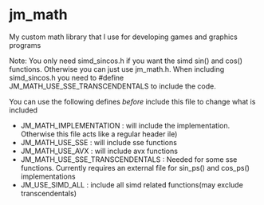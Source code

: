 # jm_math
My custom math library that I use for developing games and graphics programs

Note: You only need simd_sincos.h if you want the simd sin() and cos() functions. Otherwise you can just use jm_math.h.
When including simd_sincos.h you need to #define JM_MATH_USE_SSE_TRANSCENDENTALS to include the code.

You can use the following defines _before_ include this file to change what is included

* JM_MATH_IMPLEMENTATION : will include the implementation. Otherwise this file acts like a regular header ile)
* JM_MATH_USE_SSE : will include sse functions
* JM_MATH_USE_AVX : will include avx functions
* JM_MATH_USE_SSE_TRANSCENDENTALS : Needed for some sse functions. Currently requires an external file for sin_ps() and cos_ps() implementations
* JM_USE_SIMD_ALL : include all simd related functions(may exclude transcendentals)
